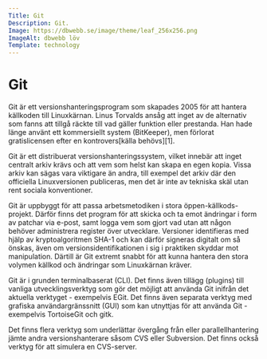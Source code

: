 ```yaml
---
Title: Git
Description: Git.
Image: https://dbwebb.se/image/theme/leaf_256x256.png
ImageAlt: dbwebb löv
Template: technology
---
```


Git
==========================

Git är ett versionshanteringsprogram som skapades 2005 för att hantera källkoden till Linuxkärnan. Linus Torvalds ansåg att inget av de 
alternativ som fanns att tillgå räckte till vad gäller funktion eller prestanda. Han hade länge använt ett kommersiellt system 
(BitKeeper), men förlorat gratislicensen efter en kontrovers[källa behövs][1].

Git är ett distribuerat versionshanteringssystem, vilket innebär att inget centralt arkiv krävs och att vem som helst kan skapa en egen 
kopia. Vissa arkiv kan sägas vara viktigare än andra, till exempel det arkiv där den officiella Linuxversionen publiceras, men det är 
inte av tekniska skäl utan rent sociala konventioner.

Git är uppbyggt för att passa arbetsmetodiken i stora öppen-källkods-projekt. Därför finns det program för att skicka och ta emot 
ändringar i form av patchar via e-post, samt logga vem som gjort vad utan att någon behöver administrera register över utvecklare. 
Versioner identifieras med hjälp av kryptoalgoritmen SHA-1 och kan därför signeras digitalt om så önskas, även om 
versionsidentifikationen i sig i praktiken skyddar mot manipulation. Därtill är Git extremt snabbt för att kunna hantera den stora 
volymen källkod och ändringar som Linuxkärnan kräver.

Git är i grunden terminalbaserat (CLI). Det finns även tillägg (plugins) till vanliga utvecklingsverktyg som gör det möjligt att 
använda Git inifrån det aktuella verktyget - exempelvis EGit. Det finns även separata verktyg med grafiska användargränssnitt (GUI) som 
kan utnyttjas för att använda Git - exempelvis TortoiseGit och gitk.

Det finns flera verktyg som underlättar övergång från eller parallellhantering jämte andra versionshanterare såsom CVS eller 
Subversion. Det finns också verktyg för att simulera en CVS-server.
